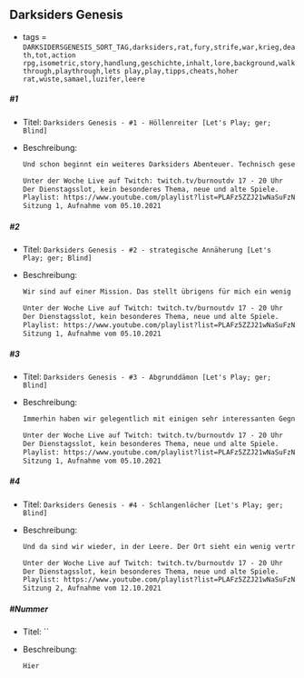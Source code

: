 ## Darksiders Genesis

* tags = `DARKSIDERSGENESIS_SORT_TAG,darksiders,rat,fury,strife,war,krieg,death,tot,action rpg,isometric,story,handlung,geschichte,inhalt,lore,background,walkthrough,playthrough,lets play,play,tipps,cheats,hoher rat,wüste,samael,luzifer,leere`

##### #1

* Titel: `Darksiders Genesis - #1 - Höllenreiter [Let's Play; ger; Blind]`

* Beschreibung:

  ```markdown
  Und schon beginnt ein weiteres Darksiders Abenteuer. Technisch gesehen haben wir hier Darksiders IV vor uns in dem wir dann endlich einmal Strife bzw. Hunter, Pestilenz oder wie auch immer der Kerl im ersten Teil hieß spielen. Alles spielt aus einer "isometrischen" Perspektive statt und es erinnert ein wenig an ein typischen Action RPG, also quasi Diablo oder Path of Exile. Das ist natürlich nicht Alles. Letztendlich ist es immer noch ein Darksiders Spiel, ich habe, wie es Tradition ist, natürlich die gesamte Handlung der ersten drei Teile vergessen und kann mich nur noch an Brocken erinnern die mir maximal ein unvollständiges und höchstwahrscheinlich auch irreführendes Bild der Handlung geben. Aber ich bin mir sicher wir kommen da noch irgendwie rein. Auch weiß ich nicht wann das Spiel zeitlich spielt aber auch das werden wir bestimmt noch heraus kriegen. Protagonisten sind auf jeden Fall Krieg und Strife und es gibt wohl eine Coop Option. Die ich natürlich nicht nutzen werde. 
  
  Unter der Woche Live auf Twitch: twitch.tv/burnoutdv 17 - 20 Uhr
  Der Dienstagsslot, kein besonderes Thema, neue und alte Spiele.
  Playlist: https://www.youtube.com/playlist?list=PLAFz5ZZJ21wNaSuFzNQy_vkBYImxw1boL
  Sitzung 1, Aufnahme vom 05.10.2021
  
  ```

##### #2

* Titel: `Darksiders Genesis - #2 - strategische Annäherung [Let's Play; ger; Blind]`

* Beschreibung:

  ```markdown
  Wir sind auf einer Mission. Das stellt übrigens für mich ein wenig in Frage wann wir eigentlich sind. Mein letzter Stand war das die Reiter irgendwie mit dem Rat gebrochen habe. Allerdings erinnere ich mich auch nicht mehr wann das war. Das gefährliche Halbwissen ist wirklich grausam. Eventuell sollte ich wirklich in Erwägung ziehen mir bis zum nächsten Mal zumindest eine kurze Zusammenfassung der Geschichte der ersten drei Spiele durchzulesen, dann kann ich vielleicht mit meiner wiederbelebten Erinnerung das Geschehen halbwegs qualifiziert bewerten. Zurück zum aktuellen Anlass. Wir wollen einen Dämonen umhauen, Name ist Samael, den haben wir schon öfter gehört. Und dabei wollen wir sogar heimlich sein. Ob das klappt?
  
  Unter der Woche Live auf Twitch: twitch.tv/burnoutdv 17 - 20 Uhr
  Der Dienstagsslot, kein besonderes Thema, neue und alte Spiele.
  Playlist: https://www.youtube.com/playlist?list=PLAFz5ZZJ21wNaSuFzNQy_vkBYImxw1boL
  Sitzung 1, Aufnahme vom 05.10.2021
  ```

##### #3

* Titel: `Darksiders Genesis - #3 - Abgrunddämon [Let's Play; ger; Blind]`

* Beschreibung:

  ```markdown
  Immerhin haben wir gelegentlich mit einigen sehr interessanten Gegner zu tun wenn man  ein Reiter der Apokalypse bzw. in diesem Fall, des Rates ist. Es ist ja nicht so das man gegen irgendwelche 08/15 Feinde geschickt wird. In der Regel handelt es sich viel mehr um Gegner die unserer Aufmerksamkeit würdig sind. Außerdem reden wir heute ziemlich kurz mit Samael aber das Gespräch ist natürlich wieder nur eine Sache von Sekunden. Nach all der Arbeit scheint man uns einfach nicht mehr Zeit zu geben. Manchmal habe ich das Gefühl das die Reiter eher so etwas wie  Auditoren sind die zusätzlich noch ein paar Berechtigungen haben was die direkte Exekution von Schuldigen angeht. Anders kann ich mir nicht erklären das wir andauernd irgendwo auftauchen und dann plötzlich woanders sind um Spuren zu verfolgen.
  
  Unter der Woche Live auf Twitch: twitch.tv/burnoutdv 17 - 20 Uhr
  Der Dienstagsslot, kein besonderes Thema, neue und alte Spiele.
  Playlist: https://www.youtube.com/playlist?list=PLAFz5ZZJ21wNaSuFzNQy_vkBYImxw1boL
  Sitzung 1, Aufnahme vom 05.10.2021
  ```

##### #4

* Titel: `Darksiders Genesis - #4 - Schlangenlöcher [Let's Play; ger; Blind]`

* Beschreibung:

  ```markdown
  Und da sind wir wieder, in der Leere. Der Ort sieht ein wenig vertraut aus. Ich persönlich bin da ja ein großer Fan von der wortwörtlichen Leere, man Denke an den Abyss in Dark Souls, einfach nur eine große schwarze Fläche ohne jeden Inhalt. Das ist Leere. Das was wir heute finden erinnert mich an verschiedenste Spiele. Ganz vorne wären da übrigens einige Maps aus Starcraft Broodwar, um genau zu sein das Ding was in der zweiten Protoss Kampagnenmission von Broodwar zu sehen ist. Keine Überleitung aber genau so ist es. Ich habe halt nicht wirklich das Gefühl das wir hier mit dem Nichts handeln. Alternativ ginge natürlich auch noch der Astralraum aus Control um ein neueres Beispiel zu nennen. Immerhin ist das Alles aber relativ konstant, schon die Schlangenlöcher im ersten Teil sahen ja so aus. Auch gut, in diesem Ableger müssen wir den langen Weg anscheinend nicht mehr selber laufen, das ist nett und spart Zeit. Ich kann sie jetzt bestimmt woanders verschweden.
  
  Unter der Woche Live auf Twitch: twitch.tv/burnoutdv 17 - 20 Uhr
  Der Dienstagsslot, kein besonderes Thema, neue und alte Spiele.
  Playlist: https://www.youtube.com/playlist?list=PLAFz5ZZJ21wNaSuFzNQy_vkBYImxw1boL
  Sitzung 2, Aufnahme vom 12.10.2021
  ```

##### #Nummer

* Titel: ``

* Beschreibung:

  ```markdown
  Hier
  ```
